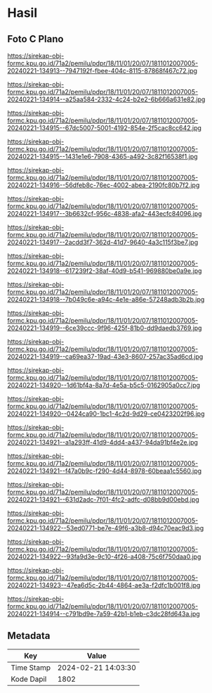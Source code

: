 # Hasil

## Foto C Plano

https://sirekap-obj-formc.kpu.go.id/71a2/pemilu/pdpr/18/11/01/20/07/1811012007005-20240221-134913--7947192f-fbee-404c-8115-87868f467c72.jpg

https://sirekap-obj-formc.kpu.go.id/71a2/pemilu/pdpr/18/11/01/20/07/1811012007005-20240221-134914--a25aa584-2332-4c24-b2e2-6b666a631e82.jpg

https://sirekap-obj-formc.kpu.go.id/71a2/pemilu/pdpr/18/11/01/20/07/1811012007005-20240221-134915--67dc5007-5001-4192-854e-2f5cac8cc642.jpg

https://sirekap-obj-formc.kpu.go.id/71a2/pemilu/pdpr/18/11/01/20/07/1811012007005-20240221-134915--1431e1e6-7908-4365-a492-3c82f16538f1.jpg

https://sirekap-obj-formc.kpu.go.id/71a2/pemilu/pdpr/18/11/01/20/07/1811012007005-20240221-134916--56dfeb8c-76ec-4002-abea-2190fc80b7f2.jpg

https://sirekap-obj-formc.kpu.go.id/71a2/pemilu/pdpr/18/11/01/20/07/1811012007005-20240221-134917--3b6632cf-956c-4838-afa2-443ecfc84096.jpg

https://sirekap-obj-formc.kpu.go.id/71a2/pemilu/pdpr/18/11/01/20/07/1811012007005-20240221-134917--2acdd3f7-362d-41d7-9640-4a3c115f3be7.jpg

https://sirekap-obj-formc.kpu.go.id/71a2/pemilu/pdpr/18/11/01/20/07/1811012007005-20240221-134918--617239f2-38af-40d9-b541-969880be0a9e.jpg

https://sirekap-obj-formc.kpu.go.id/71a2/pemilu/pdpr/18/11/01/20/07/1811012007005-20240221-134918--7b049c6e-a94c-4e1e-a86e-57248adb3b2b.jpg

https://sirekap-obj-formc.kpu.go.id/71a2/pemilu/pdpr/18/11/01/20/07/1811012007005-20240221-134919--6ce39ccc-9f96-425f-81b0-dd9daedb3769.jpg

https://sirekap-obj-formc.kpu.go.id/71a2/pemilu/pdpr/18/11/01/20/07/1811012007005-20240221-134919--ca69ea37-19ad-43e3-8607-257ac35ad6cd.jpg

https://sirekap-obj-formc.kpu.go.id/71a2/pemilu/pdpr/18/11/01/20/07/1811012007005-20240221-134920--1d61bf4a-8a7d-4e5a-b5c5-0162905a0cc7.jpg

https://sirekap-obj-formc.kpu.go.id/71a2/pemilu/pdpr/18/11/01/20/07/1811012007005-20240221-134920--0424ca90-1bc1-4c2d-9d29-ce0423202f96.jpg

https://sirekap-obj-formc.kpu.go.id/71a2/pemilu/pdpr/18/11/01/20/07/1811012007005-20240221-134921--a1a293ff-41d9-4dd4-a437-94da91bf4e2e.jpg

https://sirekap-obj-formc.kpu.go.id/71a2/pemilu/pdpr/18/11/01/20/07/1811012007005-20240221-134921--f47a0b9c-f290-4d44-8978-60beaa1c5560.jpg

https://sirekap-obj-formc.kpu.go.id/71a2/pemilu/pdpr/18/11/01/20/07/1811012007005-20240221-134921--631d2adc-7f01-4fc2-adfc-d08bb9d00ebd.jpg

https://sirekap-obj-formc.kpu.go.id/71a2/pemilu/pdpr/18/11/01/20/07/1811012007005-20240221-134922--53ed0771-be7e-49f6-a3b8-d94c70eac9d3.jpg

https://sirekap-obj-formc.kpu.go.id/71a2/pemilu/pdpr/18/11/01/20/07/1811012007005-20240221-134922--93fa9d3e-9c10-4f26-a408-75c6f750daa0.jpg

https://sirekap-obj-formc.kpu.go.id/71a2/pemilu/pdpr/18/11/01/20/07/1811012007005-20240221-134923--47ea6d5c-2b44-4864-ae3a-f2dfc1b001f8.jpg

https://sirekap-obj-formc.kpu.go.id/71a2/pemilu/pdpr/18/11/01/20/07/1811012007005-20240221-134914--c791bd9e-7a59-42b1-b1eb-c3dc28fd643a.jpg


## Metadata

| Key        | Value               |
| ---------- | ------------------- |
| Time Stamp | 2024-02-21 14:03:30 |
| Kode Dapil | 1802                |



